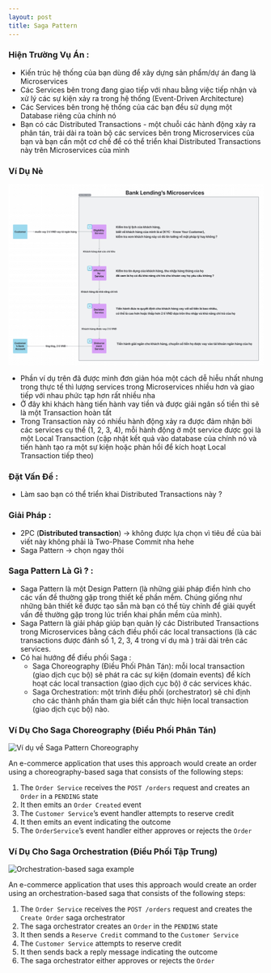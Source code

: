 ```yaml
---
layout: post
title: Saga Pattern
---
```

### Hiện Trường Vụ Án :
- Kiến trúc hệ thống của bạn dùng để xây dựng sản phẩm/dự án đang là Microservices
- Các Services bên trong đang giao tiếp với nhau bằng việc tiếp nhận và xử lý các sự kiện xảy ra trong hệ thống (Event-Driven Architecture)
- Các Services bên trong hệ thống của các bạn đều sử dụng một Database riêng của chính nó
- Bạn có các Distributed Transactions - một chuỗi các hành động xảy ra phân tán, trải dài ra toàn bộ các services bên trong Microservices của bạn và bạn cần một cơ chế để có thể triển khai Distributed Transactions này trên Microservices của mình
### Ví Dụ Nè
  
  ![Ví dụ về Saga Pattern](/images/example-1.jpg)

- Phần ví dụ trên đã được mình đơn giản hóa một cách dễ hiễu nhất nhưng trong thực tế thì lượng services trong Microservices nhiều hơn và giao tiếp với nhau phức tạp hơn rất nhiều nha
- Ở đây khi khách hàng tiến hành vay tiền và được giải ngân số tiền thì sẽ là một Transaction hoàn tất
- Trong Transaction này có nhiều hành động xảy ra được đảm nhận bởi các services cụ thể (1, 2, 3, 4), mỗi hành động ở một service được gọi là một Local Transaction (cập nhật kết quả vào database của chính nó và tiến hành tạo ra một sự kiện hoặc phản hồi để kích hoạt Local Transaction tiếp theo)

### Đặt Vấn Đề :

- Làm sao bạn có thể triển khai Distributed Transactions này ?

### Giải Pháp :

- 2PC (**Distributed transaction**) -> không được lựa chọn vì tiêu đề của bài viết này không phải là Two-Phase Commit nha hehe
- Saga Pattern -> chọn ngay thôi

### Saga Pattern Là Gì ? :

- Saga Pattern là một Design Pattern (là những giải pháp điển hình cho các vấn đề thường gặp trong thiết kế phần mềm. Chúng giống như những bản thiết kế được tạo sẵn mà bạn có thể tùy chỉnh để giải quyết vấn đề thường gặp trong lúc triển khai phần mềm của mình).
- Saga Pattern là giải pháp giúp bạn quản lý các Distributed Transactions trong Microservices bằng cách điều phối các local transactions (là các transactions được đánh số 1, 2, 3, 4 trong ví dụ mà ) trải dài trên các services.
- Có hai hướng để điều phối Saga :
   - Saga Choreography (Điều Phối Phân Tán): mỗi local transaction (giao dịch cục bộ) sẽ phát ra các sự kiện (domain events) để kích hoạt các local transaction (giao dịch cục bộ) ở các services khác.
   - Saga Orchestration: một trình điều phối (orchestrator) sẽ chỉ định cho các thành phần tham gia biết cần thực hiện local transaction (giao dịch cục bộ) nào.

### Ví Dụ Cho Saga Choreography (Điều Phối Phân Tán)

![Ví dụ về Saga Pattern Choreography](/images/example-2.jpg)

An e-commerce application that uses this approach would create an order using a choreography-based saga that consists of the following steps:

1. The `Order Service` receives the `POST /orders` request and creates an `Order` in a `PENDING` state
2. It then emits an `Order Created` event
3. The `Customer Service`’s event handler attempts to reserve credit
4. It then emits an event indicating the outcome
5. The `OrderService`’s event handler either approves or rejects the `Order`

### Ví Dụ Cho Saga Orchestration (Điều Phối Tập Trung)

![Orchestration-based saga example](https://s3-us-west-2.amazonaws.com/secure.notion-static.com/301a53ac-8439-43c2-a858-31a3251becf4/Untitled.png)

An e-commerce application that uses this approach would create an order using an orchestration-based saga that consists of the following steps:

1. The `Order Service` receives the `POST /orders` request and creates the `Create Order` saga orchestrator
2. The saga orchestrator creates an `Order` in the `PENDING` state
3. It then sends a `Reserve Credit` command to the `Customer Service`
4. The `Customer Service` attempts to reserve credit
5. It then sends back a reply message indicating the outcome
6. The saga orchestrator either approves or rejects the `Order`

